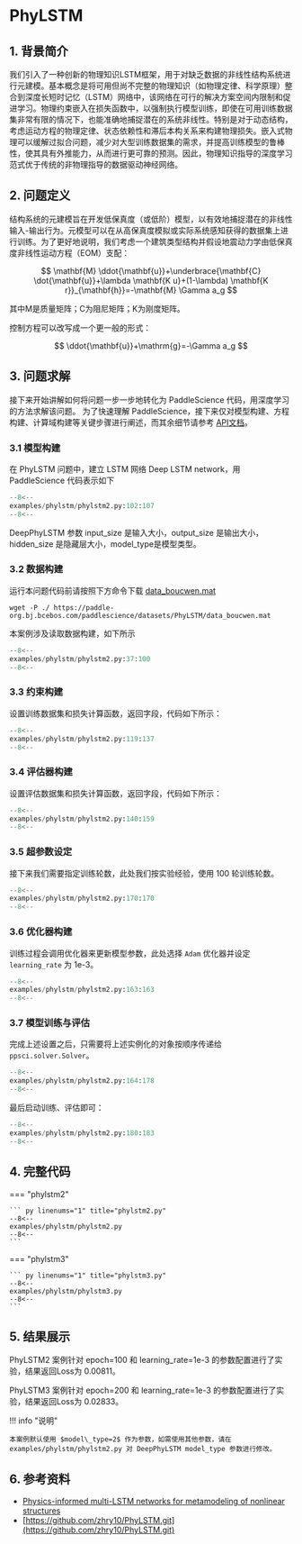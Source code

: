 # PhyLSTM

## 1. 背景简介

我们引入了一种创新的物理知识LSTM框架，用于对缺乏数据的非线性结构系统进行元建模。基本概念是将可用但尚不完整的物理知识（如物理定律、科学原理）整合到深度长短时记忆（LSTM）网络中，该网络在可行的解决方案空间内限制和促进学习。物理约束嵌入在损失函数中，以强制执行模型训练，即使在可用训练数据集非常有限的情况下，也能准确地捕捉潜在的系统非线性。特别是对于动态结构，考虑运动方程的物理定律、状态依赖性和滞后本构关系来构建物理损失。嵌入式物理可以缓解过拟合问题，减少对大型训练数据集的需求，并提高训练模型的鲁棒性，使其具有外推能力，从而进行更可靠的预测。因此，物理知识指导的深度学习范式优于传统的非物理指导的数据驱动神经网络。

## 2. 问题定义

结构系统的元建模旨在开发低保真度（或低阶）模型，以有效地捕捉潜在的非线性输入-输出行为。元模型可以在从高保真度模拟或实际系统感知获得的数据集上进行训练。为了更好地说明，我们考虑一个建筑类型结构并假设地震动力学由低保真度非线性运动方程（EOM）支配：

$$
\mathbf{M} \ddot{\mathbf{u}}+\underbrace{\mathbf{C} \dot{\mathbf{u}}+\lambda \mathbf{K u}+(1-\lambda) \mathbf{K r}}_{\mathbf{h}}=-\mathbf{M} \Gamma a_g
$$

其中M是质量矩阵；C为阻尼矩阵；K为刚度矩阵。

控制方程可以改写成一个更一般的形式：

$$
\ddot{\mathbf{u}}+\mathrm{g}=-\Gamma a_g
$$

## 3. 问题求解

接下来开始讲解如何将问题一步一步地转化为 PaddleScience 代码，用深度学习的方法求解该问题。
为了快速理解 PaddleScience，接下来仅对模型构建、方程构建、计算域构建等关键步骤进行阐述，而其余细节请参考 [API文档](../api/arch.md)。

### 3.1 模型构建

在 PhyLSTM 问题中，建立 LSTM 网络 Deep LSTM network，用 PaddleScience 代码表示如下

``` py linenums="102"
--8<--
examples/phylstm/phylstm2.py:102:107
--8<--
```

DeepPhyLSTM 参数 input_size 是输入大小，output_size 是输出大小，hidden_size 是隐藏层大小，model_type是模型类型。

### 3.2 数据构建

运行本问题代码前请按照下方命令下载 [data_boucwen.mat](https://paddle-org.bj.bcebos.com/paddlescience/datasets/PhyLSTM/data_boucwen.mat)

``` shell
wget -P ./ https://paddle-org.bj.bcebos.com/paddlescience/datasets/PhyLSTM/data_boucwen.mat
```

本案例涉及读取数据构建，如下所示

``` py linenums="37"
--8<--
examples/phylstm/phylstm2.py:37:100
--8<--
```

### 3.3 约束构建

设置训练数据集和损失计算函数，返回字段，代码如下所示：

``` py linenums="119"
--8<--
examples/phylstm/phylstm2.py:119:137
--8<--
```

### 3.4 评估器构建

设置评估数据集和损失计算函数，返回字段，代码如下所示：

``` py linenums="140"
--8<--
examples/phylstm/phylstm2.py:140:159
--8<--
```

### 3.5 超参数设定

接下来我们需要指定训练轮数，此处我们按实验经验，使用 100 轮训练轮数。

``` py linenums="170"
--8<--
examples/phylstm/phylstm2.py:170:170
--8<--
```

### 3.6 优化器构建

训练过程会调用优化器来更新模型参数，此处选择 `Adam` 优化器并设定 `learning_rate` 为 1e-3。

``` py linenums="163"
--8<--
examples/phylstm/phylstm2.py:163:163
--8<--
```

### 3.7 模型训练与评估

完成上述设置之后，只需要将上述实例化的对象按顺序传递给 `ppsci.solver.Solver`。

``` py linenums="164"
--8<--
examples/phylstm/phylstm2.py:164:178
--8<--
```

最后启动训练、评估即可：

``` py linenums="180"
--8<--
examples/phylstm/phylstm2.py:180:183
--8<--
```

## 4. 完整代码

=== "phylstm2"

    ``` py linenums="1" title="phylstm2.py"
    --8<--
    examples/phylstm/phylstm2.py
    --8<--
    ```

=== "phylstm3"

    ``` py linenums="1" title="phylstm3.py"
    --8<--
    examples/phylstm/phylstm3.py
    --8<--
    ```

## 5. 结果展示

PhyLSTM2 案例针对 epoch=100 和 learning\_rate=1e-3 的参数配置进行了实验，结果返回Loss为 0.00811。

PhyLSTM3 案例针对 epoch=200 和 learning\_rate=1e-3 的参数配置进行了实验，结果返回Loss为 0.02833。

!!! info "说明"

    本案例默认使用 $model\_type=2$ 作为参数，如需使用其他参数，请在 examples/phylstm/phylstm2.py 对 DeepPhyLSTM model_type 参数进行修改。

## 6. 参考资料

- [Physics-informed multi-LSTM networks for metamodeling of nonlinear structures](https://www.sciencedirect.com/science/article/abs/pii/S0045782520304114)
- [https://github.com/zhry10/PhyLSTM.git](https://github.com/zhry10/PhyLSTM.git)
